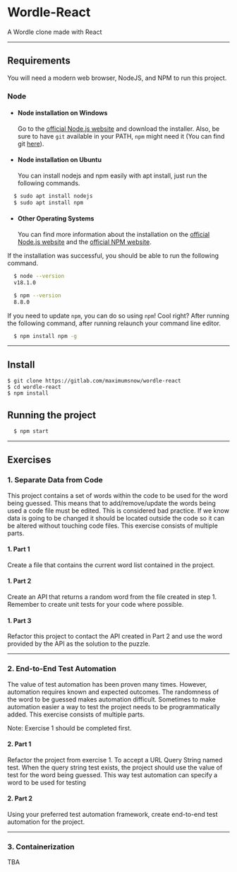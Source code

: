 # Wordle-React

A Wordle clone made with React

---

## Requirements

You will need a modern web browser, NodeJS, and NPM to run this project.

### Node

- #### Node installation on Windows

   Go to the [official Node.js website](https://nodejs.org/) and download the installer.
Also, be sure to have `git` available in your PATH, `npm` might need it (You can find git [here](https://git-scm.com/)).

- #### Node installation on Ubuntu

  You can install nodejs and npm easily with apt install, just run the following commands.

```bash
  $ sudo apt install nodejs
  $ sudo apt install npm
```

- #### Other Operating Systems
  
  You can find more information about the installation on the [official Node.js website](https://nodejs.org/) and the [official NPM website](https://npmjs.org/).

If the installation was successful, you should be able to run the following command.

```bash
  $ node --version
  v18.1.0

  $ npm --version
  8.8.0
```

If you need to update `npm`, you can do so using `npm`! Cool right? After running the following command, after running relaunch your command line editor.

```bash
  $ npm install npm -g
```

---

## Install

    $ git clone https://gitlab.com/maximumsnow/wordle-react
    $ cd wordle-react
    $ npm install

## Running the project

```bash
  $ npm start
```

---

## Exercises

### 1. Separate Data from Code

This project contains a set of words within the code to be used for the word being guessed. This means that to add/remove/update the words being used a code file must be edited. This is considered bad practice. If we know data is going to be changed it should be located outside the code so it can be altered without touching code files. This exercise consists of multiple parts.

#### 1. Part 1

Create a file that contains the current word list contained in the project.

#### 1. Part 2

Create an API that returns a random word from the file created in step 1. Remember to create unit tests for your code where possible.

#### 1. Part 3

Refactor this project to contact the API created in Part 2 and use the word provided by the API as the solution to the puzzle.

---

### 2. End-to-End Test Automation

The value of test automation has been proven many times. However, automation requires known and expected outcomes. The randomness of the word to be guessed makes automation difficult. Sometimes to make automation easier a way to test the project needs to be programmatically added. This exercise consists of multiple parts.

Note: Exercise 1 should be completed first.

#### 2. Part 1

Refactor the project from exercise 1. To accept a URL Query String named test. When the query string test exists, the project should use the value of test for the word being guessed. This way test automation can specify a word to be used for testing

#### 2. Part 2

Using your preferred test automation framework, create end-to-end test automation for the project.

---

### 3. Containerization

TBA
